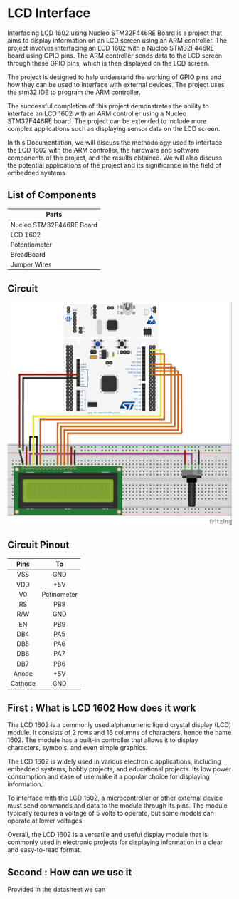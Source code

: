# LCD Interface
Interfacing LCD 1602 using Nucleo STM32F446RE Board is a project that aims to display information on an LCD screen using an ARM controller. The project involves interfacing an LCD 1602 with a Nucleo STM32F446RE board using GPIO pins. The ARM controller sends data to the LCD screen through these GPIO pins, which is then displayed on the LCD screen.

The project is designed to help understand the working of GPIO pins and how they can be used to interface with external devices. The project uses the stm32 IDE to program the ARM controller.

The successful completion of this project demonstrates the ability to interface an LCD 1602 with an ARM controller using a Nucleo STM32F446RE board. The project can be extended to include more complex applications such as displaying sensor data on the LCD screen.

In this Documentation, we will discuss the methodology used to interface the LCD 1602 with the ARM controller, the hardware and software components of the project, and the results obtained. We will also discuss the potential applications of the project and its significance in the field of embedded systems.

## List of Components
| Parts        |
| ------------- |
|Nucleo STM32F446RE Board  | 
| LCD 1602      |
| Potentiometer | 
| BreadBoard |
| Jumper Wires |

## Circuit
![project circuit](https://github.com/MustafaMH418/Nucleo-stm32f466/blob/main/LCD_Interface/Doc/Materials/LCD1602_bb.jpg)

## Circuit Pinout
| Pins | To |
|:-----:|:------:|
| VSS | GND |
| VDD | +5V|
| V0 | Potinometer |
| RS | PB8|
| R/W | GND |
| EN | PB9|
| DB4 | PA5|
| DB5 | PA6 |
| DB6 | PA7|
| DB7 | PB6 |
| Anode | +5V |
| Cathode | GND |

## First : What is LCD 1602 How does it work 

The LCD 1602 is a commonly used alphanumeric liquid crystal display (LCD) module. It consists of 2 rows and 16 columns of characters, hence the name 1602. The module has a built-in controller that allows it to display characters, symbols, and even simple graphics.

The LCD 1602 is widely used in various electronic applications, including embedded systems, hobby projects, and educational projects. Its low power consumption and ease of use make it a popular choice for displaying information.

To interface with the LCD 1602, a microcontroller or other external device must send commands and data to the module through its pins. The module typically requires a voltage of 5 volts to operate, but some models can operate at lower voltages.

Overall, the LCD 1602 is a versatile and useful display module that is commonly used in electronic projects for displaying information in a clear and easy-to-read format.

## Second : How can we use it 
Provided in the datasheet we can 


